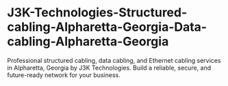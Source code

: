 # J3K-Technologies-Structured-cabling-Alpharetta-Georgia-Data-cabling-Alpharetta-Georgia
Professional structured cabling, data cabling, and Ethernet cabling services in Alpharetta, Georgia by J3K Technologies. Build a reliable, secure, and future-ready network for your business.
